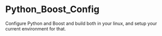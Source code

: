 # Python_Boost_Config
Configure Python and Boost and build both in your linux, and setup your current environment for that.
